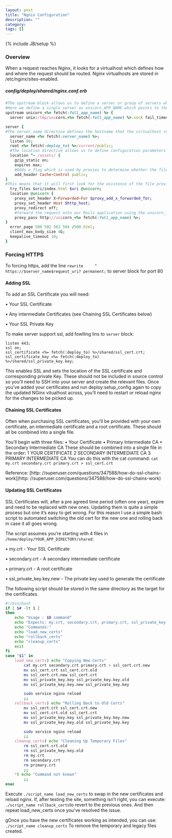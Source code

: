 ```yaml
---
layout: post
title: "Ngnix Configuration"
description: ""
category: 
tags: []
---
```

{% include JB/setup %}

### Overview

When a request reaches Nginx, it looks for a virtualhost which defines how and where the request should be routed. Nginx virtualhosts are stored in /etc/nginx/sites-enabled.

##### config/deploy/shared/nginx.conf.erb
```rb
#The upstream block allows us to define a server or group of servers which we can later refer to when using proxy_pass.
#Here we define a single server as unicorn_APP_NAME which points to the unix socket we’ve defined for our unicorn
upstream unicorn_<%= fetch(:full_app_name) %> {
  server unix:/tmp/unicorn.<%= fetch(:full_app_name) %>.sock fail_timeout=0;

server {
#The server_name directive defines the hostname that the virtualhost represents; It can contains wildcards, and list multiple entries on one line wtih seperated by space.
  server_name <%= fetch(:server_name) %>;
  listen 80;
  root <%= fetch(:deploy_to) %>/current/public;
  #The location directive allows us to define configuration parameters which are specific to a particular URL pattern
  location ^~ /assets/ {
    gzip_static on;
    expires max;
    #Adds a flag which is used by proxies to determine whether the file in question is safe to cache.
    add_header Cache-Control public;
}
#This means that it will first look for the existence of the file provided by the url with /index.html appended. If that is not found then it will look for the file specified by the URL, if that is not found that in will pass the request onto the @unicorn location. This means that any valid requests for static assets will never be passed to our Rails app server.
  try_files $uri/index.html $uri @unicorn;
  location @unicorn {
    proxy_set_header X-Forwarded-For $proxy_add_x_forwarded_for;
    proxy_set_header Host $http_host;
    proxy_redirect off;
    #forward the request onto our Rails application using the unicorn_full_app_name location we defined at the top of this file.
    proxy_pass http://unicorn_<%= fetch(:full_app_name) %>;
}
  error_page 500 502 503 504 /500.html;
  client_max_body_size 4G;
  keepalive_timeout 10;
}
```

### Forcing HTTPS
To forcing https, add the line `rewrite     ^   https://$server_name$request_uri? permanent;` to server block for port 80

#### Adding SSL
To add an SSL Certificate you will need:

• Your SSL Certificate

• Any intermediate Certificates (see Chaining SSL Certificates below) 

• Your SSL Private Key

To make server support ssl, add fowlling lins to `server` block:

```
listen 443;
ssl on;
ssl_certificate <%= fetch(:deploy_to) %>/shared/ssl_cert.crt;
ssl_certificate_key <%= fetch(:deploy_to) %>/shared/ssl_private_key.key;
```

This enables SSL and sets the location of the SSL certificate and corresponding private Key. These should not be included in source control so you’ll need to SSH into your server and create the relevant files.
Once you’ve added your certificates and run deploy:setup_config again to copy the updated NGinx vitualhost across, you’ll need to restart or reload nginx for the changes to be picked up.

#### Chaining SSL Certificates

Often when purchasing SSL certificates, you’ll be provided with your own certificate, an intermediate certificate and a root certificate. These should all be combined into a single file.

You’ll begin with three files:
  • Your Certificate
  • Primary Intermediate CA
  • Secondary Intermediate CA
These should be combined into a single file in the order:
  1 YOUR CERTIFICATE
  2 SECONDARY INTERMEDIATE CA
  3 PRIMARY INTERMEDIATE CA
You can do this with the cat command:
  `cat my.crt secondary.crt primary.crt > ssl_cert.crt`

Reference:  [http: //superuser.com/questions/347588/how-do-ssl-chains-work](http: //superuser.com/questions/347588/how-do-ssl-chains-work)

#### Updating SSL Certificates

SSL Certificates will, after a pre agreed time period (often one year), expire and need to be replaced with new ones. Updating them is quite a simple process but one it’s easy to get wrong. For this reason I use a simple bash script to automated switching the old cert for the new one and rolling back in case it all goes wrong.

The script assumes you’re starting with 4 files in `/home/deploy/YOUR_APP_DIRECTORY/shared`:

• my.crt - Your SSL Certificate

• secondary.crt - A secondary intermediate certificate

• primary.crt - A root certificate

• ssl_private_key.key.new - The private key used to generate the certificate

The following script should be stored in the same directory as the target for the certificates.

```sh
#!/bin/bash
if [ $# -lt 1 ]
then
	echo "Usage : $0 command"
	echo "Expects: my.crt, secondary.crt, primary.crt, ssl_private_key.key.new"
	echo "Commands:"
	echo "load_new_certs"
	echo "rollback_certs"
	echo "cleanup_certs"
	exit
fi
case "$1" in
	load_new_certs) echo "Copying New Certs"
		cat my.crt secondary.crt primary.crt > ssl_cert.crt.new
		mv ssl_cert.crt ssl_cert.crt.old
		mv ssl_cert.crt.new ssl_cert.crt
		mv ssl_private_key.key ssl_private_key.key.old
		mv ssl_private_key.key.new ssl_private_key.key

		sudo service nginx reload
		;;
	rollback_certs) echo "Rolling Back to Old Certs"
		mv ssl_cert.crt ssl_cert.crt.new
		mv ssl_cert.crt.old ssl_cert.crt
		mv ssl_private_key.key ssl_private_key.key.new
		mv ssl_private_key.key.old ssl_private_key.key

		sudo service nginx reload
		;;
	cleanup_certs) echo "Cleaning Up Temporary Files"
		rm ssl_cert.crt.old
		rm ssl_private_key.key.old
		rm my.crt
		rm secondary.crt
		rm primary.crt
		;;
	*) echo "Command not known"
		;;
esac
```
Execute `./script_name load_new_certs`
to swap in the new certificates and reload nginx. If, after testing the site, something isn’t right,
you can execute:
`./script_name rollback_certs`to revert to the previous ones. And then repeat load_new_certs once you’ve resolved the issue.

gOnce you have the new certificates working as intended, you can use:
`./script_name cleanup_certs`
To remove the temporary and legacy files created.